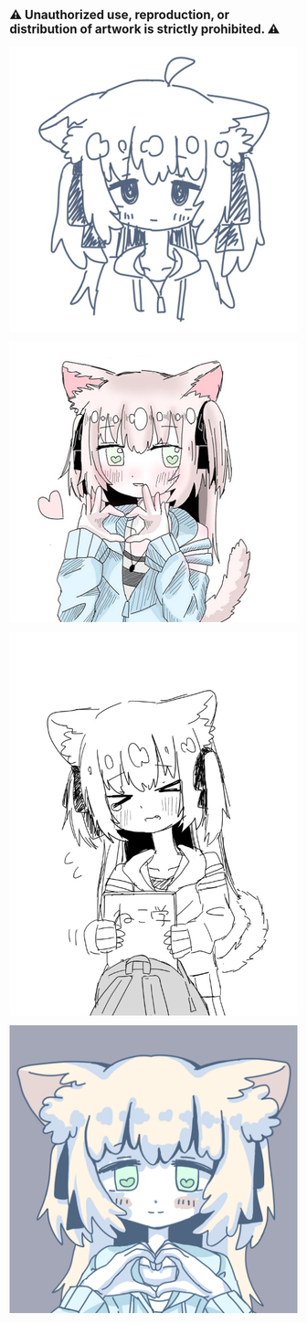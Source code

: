 ## ⚠️ **Unauthorized use, reproduction, or distribution of artwork is strictly prohibited.** ⚠️




![shiyui-chan](shiyui-chan.jpg)

![shiyui-chan](shiyui-chan2.jpeg)

![shiyui-chan](shiyui-nebou.jpeg)

![shiyui-chan](shiyui-yandere.jpg)
